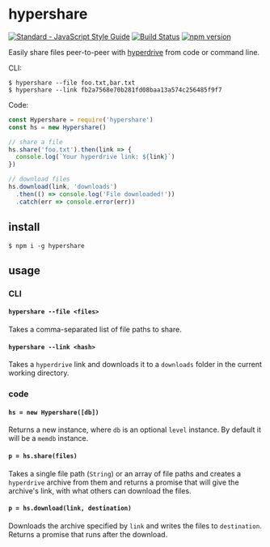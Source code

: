 # hypershare

[![Standard - JavaScript Style Guide](https://img.shields.io/badge/code%20style-standard-brightgreen.svg)](http://standardjs.com/) [![Build Status](https://travis-ci.org/gerhardberger/hypershare.svg?branch=master)](https://travis-ci.org/gerhardberger/hypershare) [![npm version](https://badge.fury.io/js/hypershare.svg)](https://badge.fury.io/js/hypershare)

Easily share files peer-to-peer with [hyperdrive](https://github.com/mafintosh/hyperdrive)
from code or command line.

CLI:
```
$ hypershare --file foo.txt,bar.txt
$ hypershare --link fb2a7568e70b281fd08baa13a574c256485f9f7
```

Code:
``` js
const Hypershare = require('hypershare')
const hs = new Hypershare()

// share a file
hs.share('foo.txt').then(link => {
  console.log(`Your hyperdrive link: ${link}`)
})

// download files
hs.download(link, 'downloads')
  .then(() => console.log('File downloaded!'))
  .catch(err => console.error(err))
```

## install

```
$ npm i -g hypershare
```

## usage

### CLI

#### `hypershare --file <files>`

Takes a comma-separated list of file paths to share.

#### `hypershare --link <hash>`

Takes a `hyperdrive` link and downloads it to a `downloads` folder in the
current working directory.

### code

#### `hs = new Hypershare([db])`

Returns a new instance, where `db` is an optional `level` instance. By default
it will be a `memdb` instance.

#### `p = hs.share(files)`

Takes a single file path (`String`) or an array of file paths and creates a
`hyperdrive` archive from them and returns a promise that will give the
archive's link, with what others can download the files.

#### `p = hs.download(link, destination)`

Downloads the archive specified by `link` and writes the files to `destination`.
Returns a promise that runs after the download.
